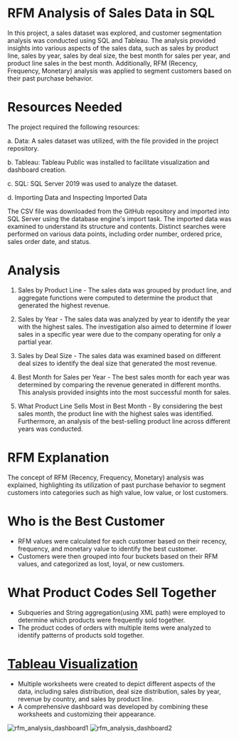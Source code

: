 # RFM Analysis of Sales Data in SQL
In this project, a sales dataset was explored, and customer segmentation analysis was conducted using SQL and Tableau. The analysis provided insights into various aspects of the sales data, such as sales by product line, sales by year, sales by deal size, the best month for sales per year, and product line sales in the best month. Additionally, RFM (Recency, Frequency, Monetary) analysis was applied to segment customers based on their past purchase behavior.

# Resources Needed
The project required the following resources:

a. Data: A sales dataset was utilized, with the file provided in the project repository.

b. Tableau: Tableau Public was installed to facilitate visualization and dashboard creation.

c. SQL: SQL Server 2019 was used to analyze the dataset.

d. Importing Data and Inspecting Imported Data

The CSV file was downloaded from the GitHub repository and imported into SQL Server using the database engine's import task. The imported data was examined to understand its structure and contents. Distinct searches were performed on various data points, including order number, ordered price, sales order date, and status.

# Analysis

1. Sales by Product Line -
The sales data was grouped by product line, and aggregate functions were computed to determine the product that generated the highest revenue.

2. Sales by Year -
The sales data was analyzed by year to identify the year with the highest sales. The investigation also aimed to determine if lower sales in a specific year were due to the company operating for only a partial year.

3. Sales by Deal Size -
The sales data was examined based on different deal sizes to identify the deal size that generated the most revenue.

4. Best Month for Sales per Year -
The best sales month for each year was determined by comparing the revenue generated in different months. This analysis provided insights into the most successful month for sales.

5. What Product Line Sells Most in Best Month -
By considering the best sales month, the product line with the highest sales was identified. Furthermore, an analysis of the best-selling product line across different years was conducted.

# RFM Explanation
The concept of RFM (Recency, Frequency, Monetary) analysis was explained, highlighting its utilization of past purchase behavior to segment customers into categories such as high value, low value, or lost customers.

# Who is the Best Customer
* RFM values were calculated for each customer based on their recency, frequency, and monetary value to identify the best customer. 
* Customers were then grouped into four buckets based on their RFM values, and categorized as lost, loyal, or new customers.

# What Product Codes Sell Together
* Subqueries and String aggregation(using XML path) were employed to determine which products were frequently sold together. 
* The product codes of orders with multiple items were analyzed to identify patterns of products sold together.

# [Tableau Visualization](https://public.tableau.com/app/profile/swetha.mandela/viz/RFMAnalysisDashboard1_17451688894100/RFMAnalysisDashboard1)
* Multiple worksheets were created to depict different aspects of the data, including sales distribution, deal size distribution, sales by year, revenue by country, and sales by product line. 
* A comprehensive dashboard was developed by combining these worksheets and customizing their appearance.
   
![rfm_analysis_dashboard1](https://github.com/user-attachments/assets/0ed73d79-cbe1-4d28-b0b2-d1ec4cedf16b)
![rfm_analysis_dashboard2](https://github.com/user-attachments/assets/77991036-102b-493f-83c4-baa0b0a0eb42)


